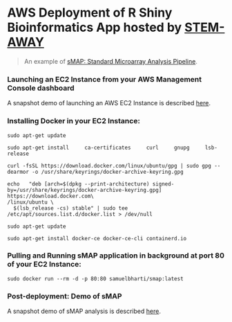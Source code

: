 # AWS Deployment of R Shiny Bioinformatics App hosted by [STEM-AWAY](https://stemaway.com/)
> An example of [sMAP: Standard Microarray Analysis Pipeline](https://github.com/BI-STEM-Away/sMAP).

### Launching an EC2 Instance from your AWS Management Console dashboard

A snapshot demo of launching an AWS EC2 Instance is described [here](AWS_EC2_launch_and_connect.pptx).



### Installing Docker in your EC2 Instance:

```Shell
sudo apt-get update
```

```Shell
sudo apt-get install     ca-certificates     curl     gnupg     lsb-release
```

```Shell
curl -fsSL https://download.docker.com/linux/ubuntu/gpg | sudo gpg --dearmor -o /usr/share/keyrings/docker-archive-keyring.gpg
```

```Shell
echo   "deb [arch=$(dpkg --print-architecture) signed-by=/usr/share/keyrings/docker-archive-keyring.gpg] https://download.docker.com\
/linux/ubuntu \
  $(lsb_release -cs) stable" | sudo tee /etc/apt/sources.list.d/docker.list > /dev/null
```

```Shell
sudo apt-get update
```

```Shell
sudo apt-get install docker-ce docker-ce-cli containerd.io
```


### Pulling and Running sMAP application in background at port 80 of your EC2 Instance:

```Shell
sudo docker run --rm -d -p 80:80 samuelbharti/smap:latest
```


### Post-deployment: Demo of sMAP

A snapshot demo of sMAP analysis is described [here](sMAP_demo.pptx).
